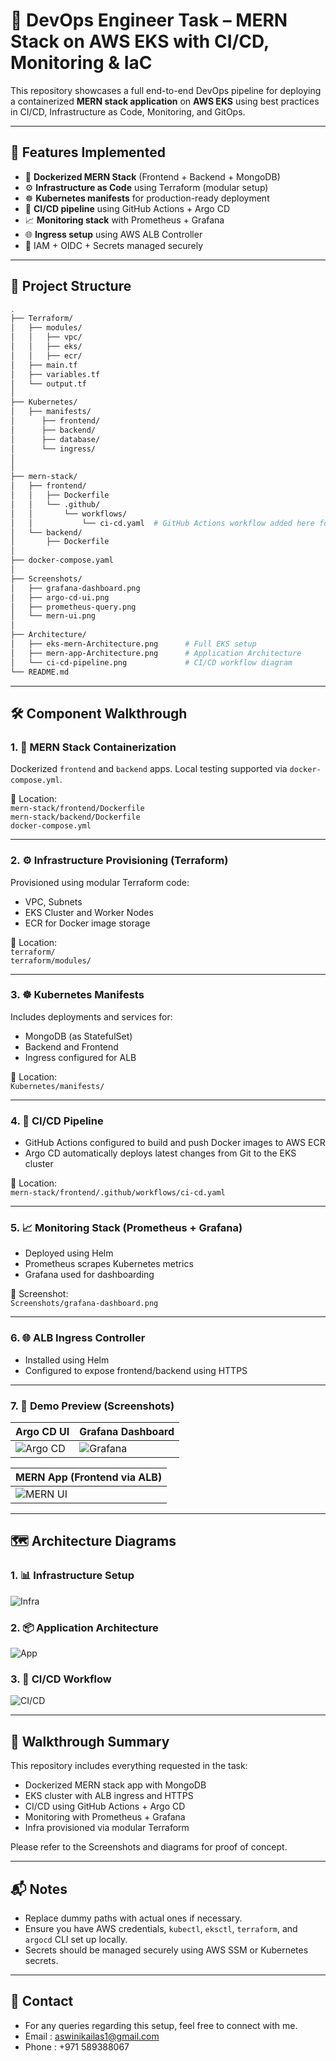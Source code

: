
# 🚀 DevOps Engineer Task – MERN Stack on AWS EKS with CI/CD, Monitoring & IaC

This repository showcases a full end-to-end DevOps pipeline for deploying a containerized **MERN stack application** on **AWS EKS** using best practices in CI/CD, Infrastructure as Code, Monitoring, and GitOps.

---

## 📌 Features Implemented

- 🐳 **Dockerized MERN Stack** (Frontend + Backend + MongoDB)
- ⚙️ **Infrastructure as Code** using Terraform (modular setup)
- ☸️ **Kubernetes manifests** for production-ready deployment
- 🔄 **CI/CD pipeline** using GitHub Actions + Argo CD
- 📈 **Monitoring stack** with Prometheus + Grafana
- 🌐 **Ingress setup** using AWS ALB Controller
- 🔐 IAM + OIDC + Secrets managed securely

---

## 📂 Project Structure

```bash
.
├── Terraform/
│   ├── modules/
│   │   ├── vpc/
│   │   ├── eks/
│   │   ├── ecr/
│   ├── main.tf
│   ├── variables.tf
│   └── output.tf
│
├── Kubernetes/
│   ├── manifests/
│      ├── frontend/
│      ├── backend/
│      ├── database/
│      └── ingress/
│
│
├── mern-stack/
│   ├── frontend/
│   │   ├── Dockerfile
│   │   └── .github/
│   │       └── workflows/
│   │           └── ci-cd.yaml  # GitHub Actions workflow added here for demo purpose
│   └── backend/
│       ├── Dockerfile
│
├── docker-compose.yaml
│
├── Screenshots/
│   ├── grafana-dashboard.png
│   ├── argo-cd-ui.png
│   ├── prometheus-query.png
│   └── mern-ui.png
│
├── Architecture/
│   ├── eks-mern-Architecture.png      # Full EKS setup
│   ├── mern-app-Architecture.png      # Application Architecture
│   └── ci-cd-pipeline.png             # CI/CD workflow diagram 
└── README.md
```

---

## 🛠 Component Walkthrough

### 1. 🐳 MERN Stack Containerization
Dockerized `frontend` and `backend` apps. Local testing supported via `docker-compose.yml`.

📁 Location:  
`mern-stack/frontend/Dockerfile`  
`mern-stack/backend/Dockerfile`  
`docker-compose.yml`

---

### 2. ⚙️ Infrastructure Provisioning (Terraform)
Provisioned using modular Terraform code:
- VPC, Subnets
- EKS Cluster and Worker Nodes
- ECR for Docker image storage

📁 Location:  
`terraform/`  
`terraform/modules/`

---

### 3. ☸️ Kubernetes Manifests
Includes deployments and services for:
- MongoDB (as StatefulSet)
- Backend and Frontend
- Ingress configured for ALB

📁 Location:  
`Kubernetes/manifests/`  

---

### 4. 🔄 CI/CD Pipeline
- GitHub Actions configured to build and push Docker images to AWS ECR
- Argo CD automatically deploys latest changes from Git to the EKS cluster

📁 Location:  
`mern-stack/frontend/.github/workflows/ci-cd.yaml`

---

### 5. 📈 Monitoring Stack (Prometheus + Grafana)
- Deployed using Helm
- Prometheus scrapes Kubernetes metrics
- Grafana used for dashboarding

📁 Screenshot:  
`Screenshots/grafana-dashboard.png`

---

### 6. 🌐 ALB Ingress Controller
- Installed using Helm
- Configured to expose frontend/backend using HTTPS

---

### 7. 📎 Demo Preview (Screenshots)

| Argo CD UI | Grafana Dashboard |
|------------|-------------------|
| ![Argo CD](Screenshots/argo-cd-ui.png) | ![Grafana](Screenshots/grafana-dashboard.png) |

| MERN App (Frontend via ALB) |
|-----------------------------|
| ![MERN UI](Screenshots/mern-ui.png) |

---

## 🗺️ Architecture Diagrams

### 1. 📊 Infrastructure Setup
![Infra](Architecture/eks-mern-architecture.png)

### 2. 📦 Application Architecture
![App](Architecture/mern-app-architecture.png)

### 3. 🔄 CI/CD Workflow
![CI/CD](Architecture/ci-cd-pipeline.jpg)

---

## 🧾 Walkthrough Summary

This repository includes everything requested in the task:
- Dockerized MERN stack app with MongoDB
- EKS cluster with ALB ingress and HTTPS
- CI/CD using GitHub Actions + Argo CD
- Monitoring with Prometheus + Grafana
- Infra provisioned via modular Terraform

Please refer to the Screenshots and diagrams for proof of concept.

---

## 📬 Notes

- Replace dummy paths with actual ones if necessary.
- Ensure you have AWS credentials, `kubectl`, `eksctl`, `terraform`, and `argocd` CLI set up locally.
- Secrets should be managed securely using AWS SSM or Kubernetes secrets.

---

## 📧 Contact

- For any queries regarding this setup, feel free to connect with me.
- Email : aswinikailas1@gmail.com
- Phone : +971 589388067